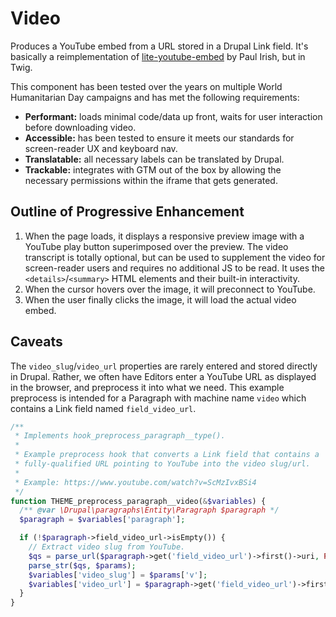 # Video

Produces a YouTube embed from a URL stored in a Drupal Link field. It's basically a reimplementation of [lite-youtube-embed](https://github.com/paulirish/lite-youtube-embed) by Paul Irish, but in Twig.

This component has been tested over the years on multiple World Humanitarian Day campaigns and has met the following requirements:

- **Performant:** loads minimal code/data up front, waits for user interaction before downloading video.
- **Accessible:** has been tested to ensure it meets our standards for screen-reader UX and keyboard nav.
- **Translatable:** all necessary labels can be translated by Drupal.
- **Trackable:** integrates with GTM out of the box by allowing the necessary permissions within the iframe that gets generated.

## Outline of Progressive Enhancement

1. When the page loads, it displays a responsive preview image with a YouTube play button superimposed over the preview. The video transcript is totally optional, but can be used to supplement the video for screen-reader users and requires no additional JS to be read. It uses the `<details>`/`<summary>` HTML elements and their built-in interactivity.
2. When the cursor hovers over the image, it will preconnect to YouTube.
3. When the user finally clicks the image, it will load the actual video embed.

## Caveats

The `video_slug`/`video_url` properties are rarely entered and stored directly in Drupal. Rather, we often have Editors enter a YouTube URL as displayed in the browser, and preprocess it into what we need. This example preprocess is intended for a Paragraph with machine name `video` which contains a Link field named `field_video_url`.

```php
/**
 * Implements hook_preprocess_paragraph__type().
 *
 * Example preprocess hook that converts a Link field that contains a
 * fully-qualified URL pointing to YouTube into the video slug/url.
 *
 * Example: https://www.youtube.com/watch?v=ScMzIvxBSi4
 */
function THEME_preprocess_paragraph__video(&$variables) {
  /** @var \Drupal\paragraphs\Entity\Paragraph $paragraph */
  $paragraph = $variables['paragraph'];

  if (!$paragraph->field_video_url->isEmpty()) {
    // Extract video slug from YouTube.
    $qs = parse_url($paragraph->get('field_video_url')->first()->uri, PHP_URL_QUERY);
    parse_str($qs, $params);
    $variables['video_slug'] = $params['v'];
    $variables['video_url'] = $paragraph->get('field_video_url')->first()->uri;
  }
}
```
